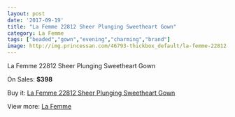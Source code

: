 ```yaml
---
layout: post
date: '2017-09-19'
title: "La Femme 22812 Sheer Plunging Sweetheart Gown"
category: La Femme
tags: ["beaded","gown","evening","charming","brand"]
image: http://img.princessan.com/46793-thickbox_default/la-femme-22812-sheer-plunging-sweetheart-gown.jpg
---
```

La Femme 22812 Sheer Plunging Sweetheart Gown

On Sales: **$398**
<a href="https://www.princessan.com/en/la-femme/21379-la-femme-22812-sheer-plunging-sweetheart-gown.html"><amp-img layout="responsive" width="600" height="600" src="//img.princessan.com/46793-thickbox_default/la-femme-22812-sheer-plunging-sweetheart-gown.jpg" alt="La Femme 22812 Sheer Plunging Sweetheart Gown 0" /></a>
<a href="https://www.princessan.com/en/la-femme/21379-la-femme-22812-sheer-plunging-sweetheart-gown.html"><amp-img layout="responsive" width="600" height="600" src="//img.princessan.com/46794-thickbox_default/la-femme-22812-sheer-plunging-sweetheart-gown.jpg" alt="La Femme 22812 Sheer Plunging Sweetheart Gown 1" /></a>

Buy it: [La Femme 22812 Sheer Plunging Sweetheart Gown](https://www.princessan.com/en/la-femme/21379-la-femme-22812-sheer-plunging-sweetheart-gown.html "La Femme 22812 Sheer Plunging Sweetheart Gown")

View more: [La Femme](https://www.princessan.com/en/28-la-femme "La Femme")